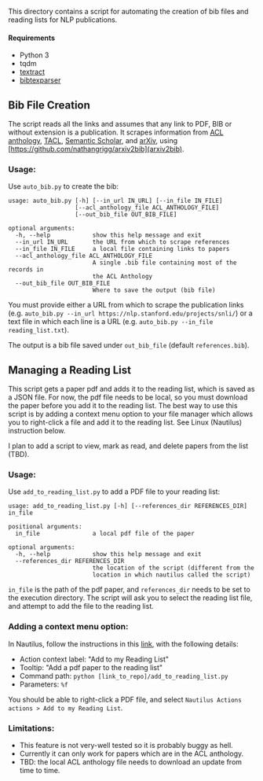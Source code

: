 This directory contains a script for automating the creation of bib files and reading lists for NLP publications.

#### Requirements

* Python 3
* tqdm
* [textract](http://textract.readthedocs.io/en/latest/installation.html)
* [bibtexparser](https://bibtexparser.readthedocs.io/en/master/)

## Bib File Creation

The script reads all the links and assumes that any link to PDF, BIB or without extension is a publication.
It scrapes information from [ACL anthology](http://aclweb.org/anthology/), [TACL](https://transacl.org/ojs/index.php/tacl/),
[Semantic Scholar](https://www.semanticscholar.org),
and [arXiv](https://arxiv.org), using [https://github.com/nathangrigg/arxiv2bib](arxiv2bib).

### Usage:

Use `auto_bib.py` to create the bib:

```
usage: auto_bib.py [-h] [--in_url IN_URL] [--in_file IN_FILE]
                   [--acl_anthology_file ACL_ANTHOLOGY_FILE]
                   [--out_bib_file OUT_BIB_FILE]

optional arguments:
  -h, --help            show this help message and exit
  --in_url IN_URL       the URL from which to scrape references
  --in_file IN_FILE     a local file containing links to papers
  --acl_anthology_file ACL_ANTHOLOGY_FILE
                        A single .bib file containing most of the records in
                        the ACL Anthology
  --out_bib_file OUT_BIB_FILE
                        Where to save the output (bib file)
```

You must provide either a URL from which to scrape the publication links (e.g. `auto_bib.py --in_url https://nlp.stanford.edu/projects/snli/`)
or a text file in which each line is a URL (e.g. `auto_bib.py --in_file reading_list.txt`).

The output is a bib file saved under `out_bib_file` (default `references.bib`).

## Managing a Reading List

This script gets a paper pdf and adds it to the reading list, which is saved as a JSON file.
For now, the pdf file needs to be local, so you must download the paper before you add it to the reading list.
The best way to use this script is by adding a context menu option to your file manager 
which allows you to right-click a file and add it to the reading list.
See Linux (Nautilus) instruction below.  

I plan to add a script to view, mark as read, and delete papers from the list (TBD).

### Usage:

Use `add_to_reading_list.py` to add a PDF file to your reading list:

```
usage: add_to_reading_list.py [-h] [--references_dir REFERENCES_DIR] in_file

positional arguments:
  in_file               a local pdf file of the paper

optional arguments:
  -h, --help            show this help message and exit
  --references_dir REFERENCES_DIR
                        the location of the script (different from the
                        location in which nautilus called the script)
```

`in_file` is the path of the pdf paper, and `references_dir` needs to be set to the execution directory.
The script will ask you to select the reading list file, and attempt to add the file to the reading list.

### Adding a context menu option:

In Nautilus, follow the instructions in this [link](https://www.howtogeek.com/116807/how-to-easily-add-custom-right-click-options-to-ubuntus-file-manager/), with the following details:

- Action context label: "Add to my Reading List"
- Tooltip: "Add a pdf paper to the reading list"
- Command path: `python [link_to_repo]/add_to_reading_list.py`
- Parameters: `%f`

You should be able to right-click a PDF file, and select `Nautilus Actions actions > Add to my Reading List`. 

### Limitations:

- This feature is not very-well tested so it is probably buggy as hell. 
- Currently it can only work for papers which are in the ACL anthology. 
- TBD: the local ACL anthology file needs to download an update from time to time.



